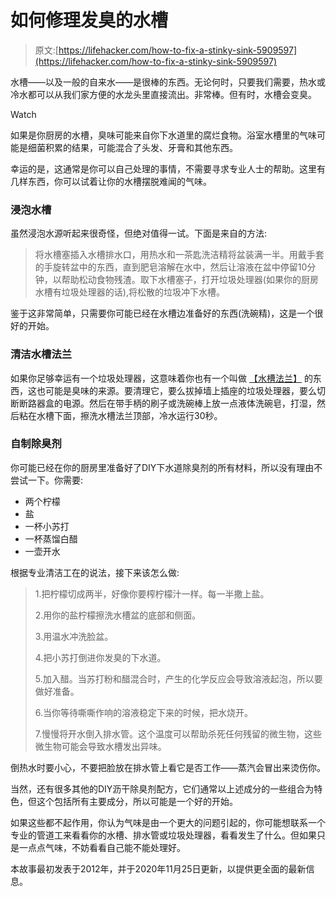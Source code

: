 # 如何修理发臭的水槽

> 原文:[https://lifehacker.com/how-to-fix-a-stinky-sink-5909597](https://lifehacker.com/how-to-fix-a-stinky-sink-5909597)

水槽——以及一般的自来水——是很棒的东西。无论何时，只要我们需要，热水或冷水都可以从我们家方便的水龙头里直接流出。非常棒。但有时，水槽会变臭。

Watch

如果是你厨房的水槽，臭味可能来自你下水道里的腐烂食物。浴室水槽里的气味可能是细菌积累的结果，可能混合了头发、牙膏和其他东西。

幸运的是，这通常是你可以自己处理的事情，不需要寻求专业人士的帮助。这里有几样东西，你可以试着让你的水槽摆脱难闻的气味。

### **浸泡水槽**

虽然浸泡水源听起来很奇怪，但绝对值得一试。下面是来自的方法:

> 将水槽塞插入水槽排水口，用热水和一茶匙洗洁精将盆装满一半。用戴手套的手旋转盆中的东西，直到肥皂溶解在水中，然后让溶液在盆中停留10分钟，以帮助松动食物残渣。取下水槽塞子，打开垃圾处理器(如果你的厨房水槽有垃圾处理器的话),将松散的垃圾冲下水槽。

鉴于这非常简单，只需要你可能已经在水槽边准备好的东西(洗碗精)，这是一个很好的开始。

### **清洁水槽法兰**

如果你足够幸运有一个垃圾处理器，这意味着你也有一个叫做 [【水槽法兰】](https://www.bobvila.com/articles/stinky-sink/) 的东西，这也可能是臭味的来源。要清理它，要么拔掉墙上插座的垃圾处理器，要么切断断路器盒的电源。然后在带手柄的刷子或洗碗棒上放一点液体洗碗皂，打湿，然后粘在水槽下面，擦洗水槽法兰顶部，冷水运行30秒。

### **自制除臭剂**

你可能已经在你的厨房里准备好了DIY下水道除臭剂的所有材料，所以没有理由不尝试一下。你需要:

*   两个柠檬
*   盐
*   一杯小苏打
*   一杯蒸馏白醋
*   一壶开水

根据专业清洁工在的说法，接下来该怎么做:

> 1.把柠檬切成两半，好像你要榨柠檬汁一样。每一半撒上盐。
> 
> 2.用你的盐柠檬擦洗水槽盆的底部和侧面。
> 
> 3.用温水冲洗脸盆。
> 
> 4.把小苏打倒进你发臭的下水道。
> 
> 5.加入醋。当苏打粉和醋混合时，产生的化学反应会导致溶液起泡，所以要做好准备。
> 
> 6.当你等待嘶嘶作响的溶液稳定下来的时候，把水烧开。
> 
> 7.慢慢将开水倒入排水管。这个温度可以帮助杀死任何残留的微生物，这些微生物可能会导致水槽发出异味。

倒热水时要小心，不要把脸放在排水管上看它是否工作——蒸汽会冒出来烫伤你。

当然，还有很多其他的DIY沥干除臭剂配方，它们通常以上述成分的一些组合为特色，但这个包括所有主要成分，所以可能是一个好的开始。

如果这些都不起作用，你认为气味是由一个更大的问题引起的，你可能想联系一个专业的管道工来看看你的水槽、排水管或垃圾处理器，看看发生了什么。但如果只是一点点气味，不妨看看自己能不能处理好。

本故事最初发表于2012年，并于2020年11月25日更新，以提供更全面的最新信息。